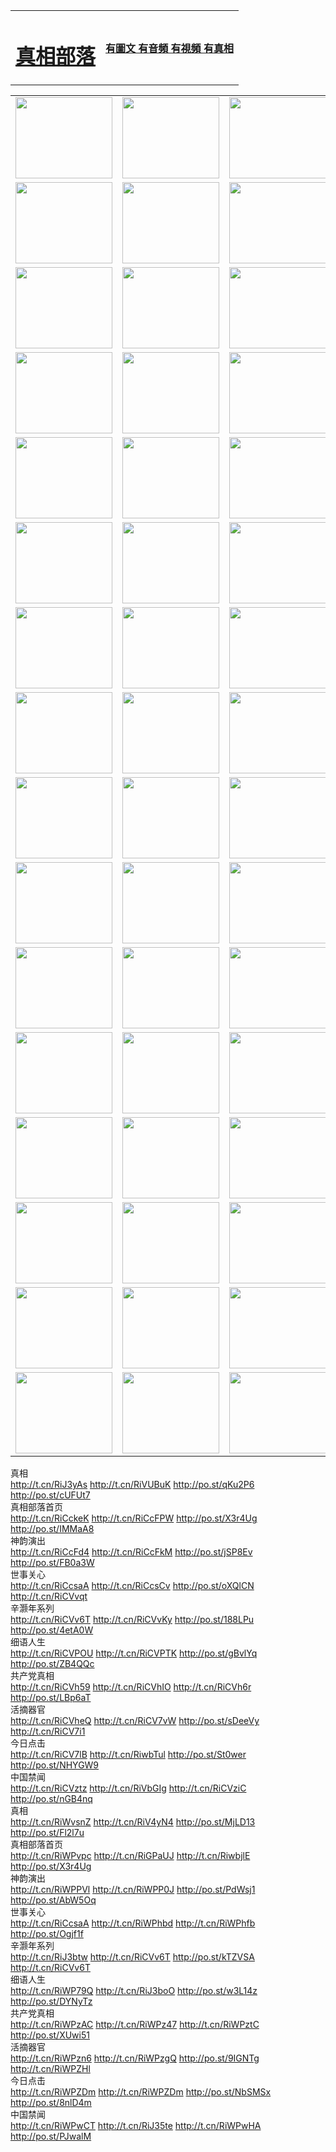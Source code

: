 <table>
<tr>

<td>
	<H1><a href="http://88.from-wv.com/zx/">真相部落</a></H1>
</td>
<td>
	<H4><a href="http://88.from-wv.com/zx/">有圖文 有音頻 有視頻 有真相</a></H4>
</td>
</tr>

</table>
<table>
<tr>
	<td><a href="http://785.iaecgroup.com/xtr/107/"><img  src ="http://785.iaecgroup.com/pic/2017/02/107.jpg" width="155px" height="130px"></a></td>
	<td><a href="http://785.iaecgroup.com/xtr/829/"><img src ="http://785.iaecgroup.com/pic/2017/02/829.jpg" width="155px" height="130px"></a></td>
	<td><a href="http://785.iaecgroup.com/xtr/69/"><img  src ="http://785.iaecgroup.com/pic/2017/02/69.jpg" width="155px" height="130px"></a></td>
	<td><a href="http://785.iaecgroup.com/xtr/99/"><img  src ="http://785.iaecgroup.com/pic/2017/02/99.jpg" width="155px" height="130px"></a></td>
</tr>
<tr>
	<td><a href="http://785.iaecgroup.com/xtr/40/"><img  src ="http://785.iaecgroup.com/pic/2017/02/40.jpg" width="155px" height="130px"></a></td>
	<td><a href="http://785.iaecgroup.com/xtr/20/"><img  src ="http://785.iaecgroup.com/pic/2017/02/20.jpg" width="155px" height="130px"></a></td>
	<td><a href="http://785.iaecgroup.com/xtr/81/"><img  src ="http://785.iaecgroup.com/pic/2017/02/81.jpg" width="155px" height="130px"></a></td>
	<td><a href="http://785.iaecgroup.com/xtr/2/"><img  src ="http://785.iaecgroup.com/pic/2017/02/2.jpg" width="155px" height="130px"></a></td>
</tr>
<tr>
	<td><a href="http://785.iaecgroup.com/xtr/86/"><img  src ="http://785.iaecgroup.com/pic/2017/02/86.jpg" width="155px" height="130px"></a></td>
	<td><a href="http://785.iaecgroup.com/xtr/109/"><img  src ="http://785.iaecgroup.com/pic/2017/02/109.jpg" width="155px" height="130px"></a></td>
	<td><a href="http://785.iaecgroup.com/xtr/1378/"><img  src ="http://785.iaecgroup.com/pic/2017/02/1378.jpg" width="155px" height="130px"></a></td>
	<td><a href="http://785.iaecgroup.com/xtr/57/"><img  src ="http://785.iaecgroup.com/pic/2017/02/57.jpg" width="155px" height="130px"></a></td>
</tr>
<tr>
	<td><a href="http://785.iaecgroup.com/xtr/1219/"><img  src ="http://785.iaecgroup.com/pic/2017/02/1219.jpg" width="155px" height="130px"></a></td>
	<td><a href="http://785.iaecgroup.com/xtr/1220/"><img  src ="http://785.iaecgroup.com/pic/2017/02/1220.jpg" width="155px" height="130px"></a></td>
	<td><a href="http://785.iaecgroup.com/xtr/1221/"><img  src ="http://785.iaecgroup.com/pic/2017/02/1221.jpg" width="155px" height="130px"></a></td>
	<td><a href="http://785.iaecgroup.com/xtr/51/"><img  src ="http://785.iaecgroup.com/pic/2017/02/51.jpg" width="155px" height="130px"></a></td>
</tr>
<tr>
	<td><a href="http://785.iaecgroup.com/xtr/1055/"><img  src ="http://785.iaecgroup.com/pic/2017/02/1055.jpg" width="155px" height="130px"></a></td>
	<td><a href="http://785.iaecgroup.com/xtr/611/"><img  src ="http://785.iaecgroup.com/pic/2017/02/611.jpg" width="155px" height="130px"></a></td>
	<td><a href="http://785.iaecgroup.com/xtr/1121/"><img  src ="http://785.iaecgroup.com/pic/2017/02/1121.jpg" width="155px" height="130px"></a></td>
	<td><a href="http://785.iaecgroup.com/xtr/610/"><img  src ="http://785.iaecgroup.com/pic/2017/02/610.jpg" width="155px" height="130px"></a></td>
</tr>
<tr>
	<td><a href="http://785.iaecgroup.com/xtr/1128/"><img  src ="http://785.iaecgroup.com/pic/2017/02/1128.jpg" width="155px" height="130px"></a></td>
	<td><a href="http://785.iaecgroup.com/xtr/1395/"><img  src ="http://785.iaecgroup.com/pic/2017/02/1406.jpg" width="155px" height="130px"></a></td>
	<td><a href="http://785.iaecgroup.com/xtr/1407/"><img  src ="http://785.iaecgroup.com/pic/2017/02/1407.jpg" width="155px" height="130px"></a></td>
	<td><a href="http://785.iaecgroup.com/xtr/934/"><img  src ="http://785.iaecgroup.com/pic/2017/02/934.jpg" width="155px" height="130px"></a></td>
</tr>
<tr>
	<td><a href="http://785.iaecgroup.com/xtr/641/"><img  src ="http://785.iaecgroup.com/pic/2017/02/641.jpg" width="155px" height="130px"></a></td>
	<td><a href="http://785.iaecgroup.com/xtr/949/"><img  src ="http://785.iaecgroup.com/pic/2017/02/949.jpg" width="155px" height="130px"></a></td>
	<td><a href="http://785.iaecgroup.com/xtr/112/"><img  src ="http://785.iaecgroup.com/pic/2017/02/112.jpg" width="155px" height="130px"></a></td>
	<td><a href="http://785.iaecgroup.com/xtr/812/"><img  src ="http://785.iaecgroup.com/pic/2017/02/812.jpg" width="155px" height="130px"></a></td>
</tr>
<tr>
	<td><a href="http://785.iaecgroup.com/xtr/103/"><img  src ="http://785.iaecgroup.com/pic/2017/02/103.jpg" width="155px" height="130px"></a></td>
	<td><a href="http://785.iaecgroup.com/xtr/3/"><img  src ="http://785.iaecgroup.com/pic/2017/02/3.jpg" width="155px" height="130px"></a></td>
	<td><A HREF="http://785.iaecgroup.com/mp4/zx/2015/11/Lkmtt.mp4" target="_blank" title="蓮開滿天庭"><img  src="http://785.iaecgroup.com/pic/2015/11/Lkmtt3480_jssor.jpg"  width="155px" height="130px"></A></td>
	<td><A HREF="http://785.iaecgroup.com/mp4/zx/2015/11/2013513.mp4" target="_blank" title="飛旋的法輪"><img  src="http://785.iaecgroup.com/pic/2015/11/falun480_jssor.jpg"  width="155px" height="130px"></A></td>
</tr>
<tr>
	<td><A HREF="http://785.iaecgroup.com/mp4/zx/2015/11/NYParade.mp4" target="_blank" title="2004年4月10日法輪功紐約大遊行"><img  src="http://785.iaecgroup.com/pic/2015/11/nyparade480_jssor.jpg"  width="155px" height="130px"></A></td>
	<td><A HREF="http://785.iaecgroup.com/mp4/news617/2015/05/WEB_s28093.mp4" target="_blank" title="2015年世界法輪大法日特別報導"><img  src="http://785.iaecgroup.com/pic/2015/11/p6752711a666997037_jssor.jpg"  width="155px" height="130px"></A></td>
	<td><A HREF="http://785.iaecgroup.com/mp4/news829/2015/11/30211_326650.mp4" target="_blank" title="滄州綁架案連審四天 民眾抹淚稱審好人"><img  src="http://785.iaecgroup.com/pic/2015/11/changzhou2480_jssor.jpg"  width="155px" height="130px"></A></td>
	<td><A HREF="http://785.iaecgroup.com/mp4/mhph/2015/10/changzhou.mp4" target="_blank" title="滄州真相--獅城血淚"><img  src="http://785.iaecgroup.com/pic/2015/11/changzhou480_jssor.jpg"  width="155px" height="130px"></A></td>
</tr>
<tr>
	<td><A HREF="http://785.iaecgroup.com/mp4/mhjd/mhjd_55.mp4" target="_blank" title="正義律師與無罪辯護"><img  src="http://785.iaecgroup.com/pic/2015/11/wzbh480_jssor.jpg"  width="155px" height="130px"></A></td>
	<td><A HREF="http://785.iaecgroup.com/mp4/zx/2015/11/layerkcs.mp4" target="_blank" title="中國的良心--高智晟律師"><img  src="http://785.iaecgroup.com/pic/2015/11/layerkcs2480_jssor.jpg"  width="155px" height="130px"></A></td>
	<td><A HREF="http://785.iaecgroup.com/mp4/mhph/2015/10/szxl.mp4" target="_blank" title="神州血淚--北京、大慶、廣東、哈爾濱"><img  src="http://785.iaecgroup.com/pic/2015/11/szxl480_jssor.jpg"  width="155px" height="130px"></A></td>
	<td><A HREF="http://785.iaecgroup.com/mp4/zx/2015/11/TangShanFFXS.mp4" target="_blank" title="真相紀錄片：鳳凰新生"><img  src="http://785.iaecgroup.com/pic/2015/11/fhxs2480_jssor.jpg"  width="155px" height="130px"></A></td>
</tr>
<tr>
	<td><A HREF="http://785.iaecgroup.com/mp4/zx/2015/11/jidong.mp4" target="_blank" title="冀東監獄的罪惡"><img  src="http://785.iaecgroup.com/pic/2015/11/jidong480_jssor.jpg"  width="155px" height="130px"></A></td>
	<td><A HREF="http://785.iaecgroup.com/mp4/mhph/2015/10/tangshan.mp4" target="_blank" title="鳳凰血淚"><img  src="http://785.iaecgroup.com/pic/2015/11/tangshan480_jssor.jpg"  width="155px" height="130px"></A>
					</div></td>
	<td>	<A HREF="http://785.iaecgroup.com/mp4/mhph/2015/10/zfxtzxl.mp4" target="_blank" title="政法系統罪行錄--唐山篇"><img  src="http://785.iaecgroup.com/pic/2015/11/zfxtzxl480_jssor.jpg"  width="155px" height="130px"></A></td>
	<td><A HREF="http://785.iaecgroup.com/mp4/mhph/2015/10/QDBG.mp4" target="_blank" title="青島悲歌"><img  src="http://785.iaecgroup.com/pic/2015/10/qdbg2480_jssor.jpg"  width="155px" height="130px"></A></td>
</tr>
<tr>
	<td><A HREF="http://785.iaecgroup.com/mp4/mhph/2015/10/huludao.mp4" target="_blank" title="葫蘆島永恆的見證"><img  src="http://785.iaecgroup.com/pic/2015/10/huludao480_jssor.jpg"  width="155px" height="130px"></A></td>
	<td><A HREF="http://785.iaecgroup.com/mp4/mhph/2015/10/qbzx.mp4" target="_blank" title="湖畔泉邊聽真相-濟南泉城的傳奇"><img  src="http://785.iaecgroup.com/pic/2015/10/hupan480_jssor.jpg"  width="155px" height="130px"></A></td>
	<td><A HREF="http://785.iaecgroup.com/mp4/mhph/2015/10/baoding_dvd_v2.mp4" target="_blank" title="燕趙悲歌"><img  src="http://785.iaecgroup.com/pic/2015/10/yzbg480_jssor.jpg"  width="155px" height="130px"></A></td>
	<td><A HREF="http://785.iaecgroup.com/mp4/zx/2015/11/meihuashi_complete_ED2.0.mp4" target="_blank" title="梅花詩完整版"><img  src="http://785.iaecgroup.com/pic/2015/11/mhs480_jssor.jpg"  width="155px" height="130px"></A></td>
</tr>
<tr>
	<td><A HREF="http://785.iaecgroup.com/mp4/zx/2015/11/fengbei512k.mp4" target="_blank" title="豐碑"><img  src="http://785.iaecgroup.com/pic/2015/11/fongbei480_jssor.jpg"  width="155px" height="130px"></A></td>
	<td><A HREF="http://785.iaecgroup.com/mp4/zx/2015/11/fytdxComplete.mp4" target="_blank" title="風雨天地行全集"><img  src="http://785.iaecgroup.com/pic/2015/11/fytdxWhite480_jssor.jpg"  width="155px" height="130px"></A></td>
	<td><A HREF="http://785.iaecgroup.com/mp4/zx/2015/11/JianZheng.mp4" target="_blank" title="見證"><img  src="http://785.iaecgroup.com/pic/2015/11/witness480_jssor.jpg"  width="155px" height="130px"></A></td>
	<td><A HREF="http://785.iaecgroup.com/mp4/mhph/2015/10/hcym.mp4" target="_blank" title="紅朝陰謀"><img  src="http://785.iaecgroup.com/pic/2015/10/hcym480_jssor.jpg"  width="155px" height="130px"></A></td>
</tr>
<tr>
	<td><A HREF="http://785.iaecgroup.com/mp4/zx/2015/11/zfzxPalV3.mp4" target="_blank" title="是自焚還是騙局"><img  src="http://785.iaecgroup.com/pic/2015/11/zfzx4805_jssor.jpg"  width="155px" height="130px"></A></td>
	<td><A HREF="http://785.iaecgroup.com/mp4/zx/2015/11/lsdspMsyTd.mp4" target="_blank" title="歷史的審判"><img  src="http://785.iaecgroup.com/pic/2015/11/lsdsp480_jssor.jpg"  width="155px" height="130px"></A></td>
	<td><A HREF="http://785.iaecgroup.com/mp4/news886/2015/11/concat886.mp4" target="_blank" title="一周全球控告江澤民"><img  src="http://785.iaecgroup.com/pic/2015/11/news886480_jssor.jpg"  width="155px" height="130px"></A></td>
	<td><A HREF="http://785.iaecgroup.com/mp4/news1378/2014/08/CQSD_s0_e4_v2_i0-CQSD_4-video.mp4" target="_blank" title="歐洲的抉擇"><img  src="http://785.iaecgroup.com/pic/2015/11/p5143421a564166643-ss_jssor.jpg"  width="155px" height="130px"></A></td>
</tr>
<tr>
	<td><A HREF="http://785.iaecgroup.com/mp4/zx/2015/11/hk20150720parade.mp4" target="_blank" title="港法輪功反迫害大遊行 大陸遊客震撼"><img  src="http://785.iaecgroup.com/pic/2015/11/281098-ss_jssor.jpg"  width="155px" height="130px"></A></td>
	<td><A HREF="http://785.iaecgroup.com/mp4/zx/2015/11/20150720hkParade512k.mp4" target="_blank" title="香港法輪功720遊行聲援訴江潮"><img  src="http://785.iaecgroup.com/pic/2015/11/2015720parade480_jssor.jpg"  width="155px" height="130px"></A></td>
	<td><A HREF="http://785.iaecgroup.com/mp4/zx/2015/11/hktdc512.mp4" target="_blank" title="香港退黨潮"><img  src="http://785.iaecgroup.com/pic/2015/11/hktdc480_jssor.jpg"  width="155px" height="130px"></A></td>
	<td><A HREF="http://785.iaecgroup.com/mp4/news413/2015/11/concat413.mp4" target="_blank" title="本月退黨精選"><img  src="http://785.iaecgroup.com/pic/2015/11/tuidang480_jssor.jpg"  width="155px" height="130px"></A></td>
</tr>
<tr>
	<td><A HREF="http://785.iaecgroup.com/mp4/news823/2015/11/TSZG_British_1_QA_A_TSZG-61-1_XinHaoNianZuoZh_P617180.mp4" target="_blank" title="辛灝年：紀念《九評共產黨》發表十週年演講"><img  src="http://785.iaecgroup.com/pic/2015/11/xhn9p10480_jssor.jpg"  width="155px" height="130px"></A></td>
	<td><A HREF="http://785.iaecgroup.com/mp4/news57/2015/11/JPGCD8.mp4" target="_blank" title="【九評之八】評中國共產黨的邪教本質"><img  src="http://785.iaecgroup.com/pic/2015/11/9pkcd8p480_jssor.jpg"  width="155px" height="130px"></A></td>
	<td><A HREF="http://785.iaecgroup.com/mp4/other/kao.Chih.Sheng_story.mp4"  target="_blank" title="超越恐懼:高智晟的故事"				style="font-size:20px;"><img src="http://785.iaecgroup.com/pic/2016/12/GZS201408070902.jpg"  width="155px" height="130px">
						</A></td>
	<td><A HREF="http://785.iaecgroup.com/mp4/zx/2016/11/oh10yearsInv.mp4"  target="_blank" title="紀錄片《活摘 十年調查》完整版" style="font-size:20px;"><img src="http://785.iaecgroup.com/pic/2016/11/10yearsOHinv.jpg"  width="155px" height="130px">
						</A></td>
</tr>
</table>





<div class="linkbox"><div class="title">真相<div id="url">  <a href="http://t.cn/RiJ3yAs" target=_blank>http://t.cn/RiJ3yAs</a>    <a href="http://t.cn/RiVUBuK" target=_blank>http://t.cn/RiVUBuK</a>    <a href="http://po.st/qKu2P6" target=_blank>http://po.st/qKu2P6</a>    <a href="http://po.st/cUFUt7" target=_blank>http://po.st/cUFUt7</a>  </div></div><div class="title">真相部落首页<div id="url">  <a href="http://t.cn/RiCckeK" target=_blank>http://t.cn/RiCckeK</a>    <a href="http://t.cn/RiCcFPW" target=_blank>http://t.cn/RiCcFPW</a>    <a href="http://po.st/X3r4Ug" target=_blank>http://po.st/X3r4Ug</a>    <a href="http://po.st/IMMaA8" target=_blank>http://po.st/IMMaA8</a>  </div></div><div class="title">神韵演出<div id="url">  <a href="http://t.cn/RiCcFd4" target=_blank>http://t.cn/RiCcFd4</a>    <a href="http://t.cn/RiCcFkM" target=_blank>http://t.cn/RiCcFkM</a>    <a href="http://po.st/jSP8Ev" target=_blank>http://po.st/jSP8Ev</a>    <a href="http://po.st/FB0a3W" target=_blank>http://po.st/FB0a3W</a>  </div></div><div class="title">世事关心<div id="url">  <a href="http://t.cn/RiCcsaA" target=_blank>http://t.cn/RiCcsaA</a>    <a href="http://t.cn/RiCcsCv" target=_blank>http://t.cn/RiCcsCv</a>    <a href="http://po.st/oXQlCN" target=_blank>http://po.st/oXQlCN</a>    <a href="http://t.cn/RiCVvqt" target=_blank>http://t.cn/RiCVvqt</a>  </div></div><div class="title">辛灏年系列<div id="url">  <a href="http://t.cn/RiCVv6T" target=_blank>http://t.cn/RiCVv6T</a>    <a href="http://t.cn/RiCVvKy" target=_blank>http://t.cn/RiCVvKy</a>    <a href="http://po.st/188LPu" target=_blank>http://po.st/188LPu</a>    <a href="http://po.st/4etA0W" target=_blank>http://po.st/4etA0W</a>  </div></div><div class="title">细语人生<div id="url">  <a href="http://t.cn/RiCVPOU" target=_blank>http://t.cn/RiCVPOU</a>    <a href="http://t.cn/RiCVPTK" target=_blank>http://t.cn/RiCVPTK</a>    <a href="http://po.st/gBvlYq" target=_blank>http://po.st/gBvlYq</a>    <a href="http://po.st/ZB4QQc" target=_blank>http://po.st/ZB4QQc</a>  </div></div><div class="title">共产党真相<div id="url">  <a href="http://t.cn/RiCVh59" target=_blank>http://t.cn/RiCVh59</a>    <a href="http://t.cn/RiCVhIO" target=_blank>http://t.cn/RiCVhIO</a>    <a href="http://t.cn/RiCVh6r" target=_blank>http://t.cn/RiCVh6r</a>    <a href="http://po.st/LBp6aT" target=_blank>http://po.st/LBp6aT</a>  </div></div><div class="title">活摘器官<div id="url">  <a href="http://t.cn/RiCVheQ" target=_blank>http://t.cn/RiCVheQ</a>    <a href="http://t.cn/RiCV7vW" target=_blank>http://t.cn/RiCV7vW</a>    <a href="http://po.st/sDeeVy" target=_blank>http://po.st/sDeeVy</a>    <a href="http://t.cn/RiCV7i1" target=_blank>http://t.cn/RiCV7i1</a>  </div></div><div class="title">今日点击<div id="url">  <a href="http://t.cn/RiCV7lB" target=_blank>http://t.cn/RiCV7lB</a>    <a href="http://t.cn/RiwbTul" target=_blank>http://t.cn/RiwbTul</a>    <a href="http://po.st/St0wer" target=_blank>http://po.st/St0wer</a>    <a href="http://po.st/NHYGW9" target=_blank>http://po.st/NHYGW9</a>  </div></div><div class="title">中国禁闻<div id="url">  <a href="http://t.cn/RiCVztz" target=_blank>http://t.cn/RiCVztz</a>    <a href="http://t.cn/RiVbGIg" target=_blank>http://t.cn/RiVbGIg</a>    <a href="http://t.cn/RiCVziC" target=_blank>http://t.cn/RiCVziC</a>    <a href="http://po.st/nGB4nq" target=_blank>http://po.st/nGB4nq</a>  </div></div></div>

<div class="linkbox"><div class="title">真相<div id="url">  <a href="http://t.cn/RiWvsnZ" target=_blank>http://t.cn/RiWvsnZ</a>    <a href="http://t.cn/RiV4yN4" target=_blank>http://t.cn/RiV4yN4</a>    <a href="http://po.st/MjLD13" target=_blank>http://po.st/MjLD13</a>    <a href="http://po.st/Fl2l7u" target=_blank>http://po.st/Fl2l7u</a>  </div></div><div class="title">真相部落首页<div id="url">  <a href="http://t.cn/RiWPvpc" target=_blank>http://t.cn/RiWPvpc</a>    <a href="http://t.cn/RiGPaUJ" target=_blank>http://t.cn/RiGPaUJ</a>    <a href="http://t.cn/RiwbjlE" target=_blank>http://t.cn/RiwbjlE</a>    <a href="http://po.st/X3r4Ug" target=_blank>http://po.st/X3r4Ug</a>  </div></div><div class="title">神韵演出<div id="url">  <a href="http://t.cn/RiWPPVl" target=_blank>http://t.cn/RiWPPVl</a>    <a href="http://t.cn/RiWPP0J" target=_blank>http://t.cn/RiWPP0J</a>    <a href="http://po.st/PdWsj1" target=_blank>http://po.st/PdWsj1</a>    <a href="http://po.st/AbW5Oq" target=_blank>http://po.st/AbW5Oq</a>  </div></div><div class="title">世事关心<div id="url">  <a href="http://t.cn/RiCcsaA" target=_blank>http://t.cn/RiCcsaA</a>    <a href="http://t.cn/RiWPhbd" target=_blank>http://t.cn/RiWPhbd</a>    <a href="http://t.cn/RiWPhfb" target=_blank>http://t.cn/RiWPhfb</a>    <a href="http://po.st/Ogjf1f" target=_blank>http://po.st/Ogjf1f</a>  </div></div><div class="title">辛灏年系列<div id="url">  <a href="http://t.cn/RiJ3btw" target=_blank>http://t.cn/RiJ3btw</a>    <a href="http://t.cn/RiCVv6T" target=_blank>http://t.cn/RiCVv6T</a>    <a href="http://po.st/kTZVSA" target=_blank>http://po.st/kTZVSA</a>    <a href="http://t.cn/RiCVv6T" target=_blank>http://t.cn/RiCVv6T</a>  </div></div><div class="title">细语人生<div id="url">  <a href="http://t.cn/RiWP79Q" target=_blank>http://t.cn/RiWP79Q</a>    <a href="http://t.cn/RiJ3boO" target=_blank>http://t.cn/RiJ3boO</a>    <a href="http://po.st/w3L14z" target=_blank>http://po.st/w3L14z</a>    <a href="http://po.st/DYNyTz" target=_blank>http://po.st/DYNyTz</a>  </div></div><div class="title">共产党真相<div id="url">  <a href="http://t.cn/RiWPzAC" target=_blank>http://t.cn/RiWPzAC</a>    <a href="http://t.cn/RiWPz47" target=_blank>http://t.cn/RiWPz47</a>    <a href="http://t.cn/RiWPztC" target=_blank>http://t.cn/RiWPztC</a>    <a href="http://po.st/XUwi51" target=_blank>http://po.st/XUwi51</a>  </div></div><div class="title">活摘器官<div id="url">  <a href="http://t.cn/RiWPzn6" target=_blank>http://t.cn/RiWPzn6</a>    <a href="http://t.cn/RiWPzgQ" target=_blank>http://t.cn/RiWPzgQ</a>    <a href="http://po.st/9IGNTg" target=_blank>http://po.st/9IGNTg</a>    <a href="http://t.cn/RiWPZHl" target=_blank>http://t.cn/RiWPZHl</a>  </div></div><div class="title">今日点击<div id="url">  <a href="http://t.cn/RiWPZDm" target=_blank>http://t.cn/RiWPZDm</a>    <a href="http://t.cn/RiWPZDm" target=_blank>http://t.cn/RiWPZDm</a>    <a href="http://po.st/NbSMSx" target=_blank>http://po.st/NbSMSx</a>    <a href="http://po.st/8nlD4m" target=_blank>http://po.st/8nlD4m</a>  </div></div><div class="title">中国禁闻<div id="url">  <a href="http://t.cn/RiWPwCT" target=_blank>http://t.cn/RiWPwCT</a>    <a href="http://t.cn/RiJ35te" target=_blank>http://t.cn/RiJ35te</a>    <a href="http://t.cn/RiWPwHA" target=_blank>http://t.cn/RiWPwHA</a>    <a href="http://po.st/PJwalM" target=_blank>http://po.st/PJwalM</a>  </div></div></div>
